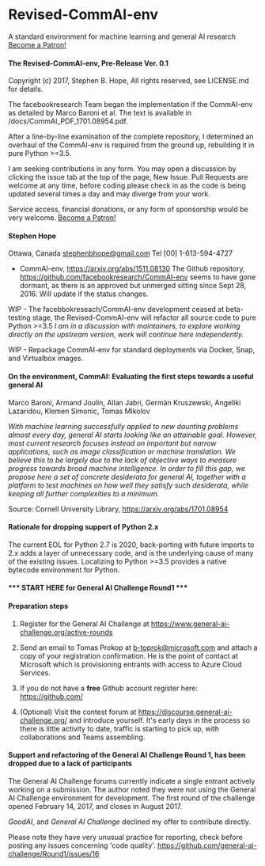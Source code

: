 # Revised-CommAI-env
A standard environment for machine learning and general AI research
 <a href="https://www.patreon.com/bePatron?u=5636094" data-patreon-widget-type="become-patron-button">Become a Patron!</a><script async src="https://c6.patreon.com/becomePatronButton.bundle.js"></script>

#### The Revised-CommAI-env, Pre-Release Ver. 0.1
Copyright (c) 2017, Stephen B. Hope, All rights reserved, see LICENSE.md for details.

The facebookresearch Team began the implementation if the CommAI-env as detailed by Marco Baroni et al. The text is
available in /docs/CommAI_PDF_1701.08954.pdf.

After a line-by-line examination of the complete repository, I determined an overhaul of the CommAI-env is required
from the ground up, rebuilding it in pure Python >=3.5.

I am seeking contributions in any form. You may open a discussion by clicking the issue tab at the top of the page,
New Issue. Pull Requests are welcome at any time, before coding please check in as the code is being updated several
times a day and may diverge from your work.

Service access, financial donations, or any form of sponsorship would be very welcome.   <a href="https://www.patreon.com/bePatron?u=5636094" data-patreon-widget-type="become-patron-button">Become a Patron!</a><script async src="https://c6.patreon.com/becomePatronButton.bundle.js"></script>

#### Stephen Hope
Ottawa, Canada
stephenbhope@gmail.com
Tel [00] 1-613-594-4727

 - CommAI-env, https://arxiv.org/abs/1511.08130  The Github repository, https://github.com/facebookresearch/CommAI-env
 seems to have gone dormant, as there is an approved but unmerged sitting since Sept 28, 2016. Will update if the
 status changes.

WIP - The facebbokreseach/CommAI-env development ceased at beta-testing stage, the Revised-CommAI-env will refactor
all source code to pure Python >=3.5 _I am in a discussion with maintainers, to explore working directly on the
upstream version, work will continue here independently._

WIP - Repackage CommAI-env for standard deployments via Docker, Snap, and Virtualbox images.


#### On the environment, CommAI: Evaluating the first steps towards a useful general AI
Marco Baroni, Armand Joulin, Allan Jabri, Germàn Kruszewski, Angeliki Lazaridou, Klemen Simonic, Tomas Mikolov

_With machine learning successfully applied to new daunting problems almost every day, general AI starts looking
like an attainable goal. However, most current research focuses instead on important but narrow applications,
such as image classification or machine translation. We believe this to be largely due to the lack of objective
ways to measure progress towards broad machine intelligence. In order to fill this gap, we propose here a set of
concrete desiderata for general AI, together with a platform to test machines on how well they satisfy such
desiderata, while keeping all further complexities to a minimum._

Source: Cornell University Library, https://arxiv.org/abs/1701.08954

#### Rationale for dropping support of Python 2.x

The current EOL for Python 2.7 is 2020, back-porting with future imports to 2.x adds a layer of unnecessary code,
and is the underlying cause of many of the existing issues. Localizing to Python >=3.5 provides a native bytecode
environment for Python.

#### *** START HERE for General AI Challenge Round1 ***

#### Preparation steps

1. Register for the General AI Challenge at https://www.general-ai-challenge.org/active-rounds

2. Send an email to Tomas Prokop at b-toprok@microsoft.com and attach a copy of your registration confirmation. He is
the point of contact at Microsoft which is provisioning entrants with access to Azure Cloud Services.

3. If you do not have a **free** Github account register here: https://github.com/

4. (Optional) Visit the contest forum at https://discourse.general-ai-challenge.org/ and introduce yourself. It's early
days in the process so there is little activity to date, traffic is starting to pick up, with collaborations and Teams
assembling.

#### Support and refactoring of the General AI Challenge Round 1, has been dropped due to a lack of participants
The General AI Challenge forums currently indicate a single entrant actively working on a submission.
 The author noted they were not using the General AI Challenge environment for development.  The first round of the
 challenge opened February 14, 2017, and closes in August 2017.

_GoodAI_, and _General AI Challenge_ declined my offer to contribute directly.

Please note they have very unusual practice for reporting, check before posting any issues concerning 'code quality'.
https://github.com/general-ai-challenge/Round1/issues/16
